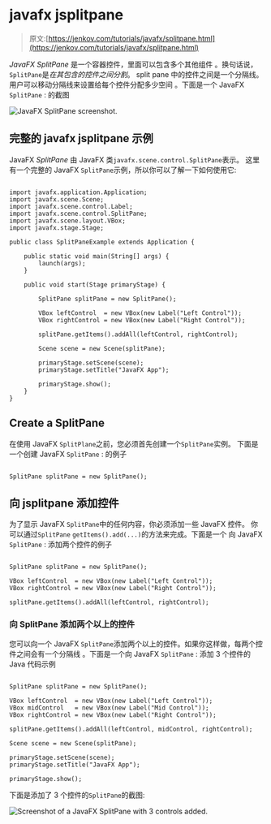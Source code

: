 # javafx jsplitpane

> 原文:[https://jenkov.com/tutorials/javafx/splitpane.html](https://jenkov.com/tutorials/javafx/splitpane.html)

*JavaFX* *SplitPane* 是一个容器控件，里面可以包含多个其他组件 。换句话说，`SplitPane`是*在其包含的控件之间分割*。 split pane 中的控件之间是一个分隔线。用户可以移动分隔线来设置给每个控件分配多少空间 。下面是一个 JavaFX `SplitPane` : 的截图

![JavaFX SplitPane screenshot.](../Images/5d2d6caf2b27251f17b14742c92d5f79.png)

## 完整的 javafx jsplitpane 示例

JavaFX *SplitPane* 由 JavaFX 类`javafx.scene.control.SplitPane`表示。 这里有一个完整的 JavaFX `SplitPane`示例，所以你可以了解一下如何使用它:

```

import javafx.application.Application;
import javafx.scene.Scene;
import javafx.scene.control.Label;
import javafx.scene.control.SplitPane;
import javafx.scene.layout.VBox;
import javafx.stage.Stage;

public class SplitPaneExample extends Application {

    public static void main(String[] args) {
        launch(args);
    }

    public void start(Stage primaryStage) {

        SplitPane splitPane = new SplitPane();

        VBox leftControl  = new VBox(new Label("Left Control"));
        VBox rightControl = new VBox(new Label("Right Control"));

        splitPane.getItems().addAll(leftControl, rightControl);

        Scene scene = new Scene(splitPane);

        primaryStage.setScene(scene);
        primaryStage.setTitle("JavaFX App");

        primaryStage.show();
    }
}

```

## Create a SplitPane

在使用 JavaFX `SplitPlane`之前，您必须首先创建一个`SplitPane`实例。 下面是一个创建 JavaFX `SplitPane` : 的例子

```

SplitPane splitPane = new SplitPane();

```

## 向 jsplitpane 添加控件

为了显示 JavaFX `SplitPane`中的任何内容，你必须添加一些 JavaFX 控件。 你可以通过`SplitPane` `getItems().add(...)`的方法来完成。下面是一个 向 JavaFX `SplitPane` : 添加两个控件的例子

```

SplitPane splitPane = new SplitPane();

VBox leftControl  = new VBox(new Label("Left Control"));
VBox rightControl = new VBox(new Label("Right Control"));

splitPane.getItems().addAll(leftControl, rightControl);

```

### 向 SplitPane 添加两个以上的控件

您可以向一个 JavaFX `SplitPane`添加两个以上的控件。如果你这样做，每两个控件之间会有一个分隔线 。下面是一个向 JavaFX `SplitPane` : 添加 3 个控件的 Java 代码示例

```

SplitPane splitPane = new SplitPane();

VBox leftControl  = new VBox(new Label("Left Control"));
VBox midControl   = new VBox(new Label("Mid Control"));
VBox rightControl = new VBox(new Label("Right Control"));

splitPane.getItems().addAll(leftControl, midControl, rightControl);

Scene scene = new Scene(splitPane);

primaryStage.setScene(scene);
primaryStage.setTitle("JavaFX App");

primaryStage.show();

```

下面是添加了 3 个控件的`SplitPane`的截图:

![Screenshot of a JavaFX SplitPane with 3 controls added.](../Images/5c68febe336baf0241541d0d6fba42d2.png)